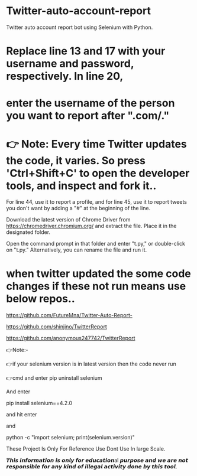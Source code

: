 # Twitter-auto-account-report


Twitter auto account report bot using Selenium with Python.

# Replace line 13 and 17 with your username and password, respectively. In line 20,

# enter the username of the person you want to report after ".com/."

# 👉 Note: Every time Twitter updates the code, it varies. So press 'Ctrl+Shift+C' to open the developer tools, and inspect and fork it..

For line 44, use it to report a profile, and for line 45, use it to report tweets you don't want by adding a "#" at the beginning of the line.

Download the latest version of Chrome Driver from https://chromedriver.chromium.org/ and extract the file. Place it in the designated folder. 

Open the command prompt in that folder and enter "t.py," or double-click on "t.py." Alternatively, you can rename the file and run it.

# when twitter updated the some code changes if these not run means use below repos..

https://github.com/FutureMna/Twitter-Auto-Report-

https://github.com/shinjino/TwitterReport

https://github.com/anonymous247742/TwitterReport


👉Note:-

👉if your selenium version is in latest version then the code never run

👉cmd and enter pip uninstall selenium

And enter

pip install selenium==4.2.0

and hit enter

and

python -c "import selenium; print(selenium.version)"

These Project Is Only For Reference Use Dont Use In large Scale.

𝙏𝙝𝙞𝙨 𝙞𝙣𝙛𝙤𝙧𝙢𝙖𝙩𝙞𝙤𝙣 𝙞𝙨 𝙤𝙣𝙡𝙮 𝙛𝙤𝙧 𝙚𝙙𝙪𝙘𝙖𝙩𝙞𝙤𝙣al 𝙥𝙪𝙧𝙥𝙤𝙨𝙚 𝙖𝙣𝙙 𝙬𝙚 𝙖𝙧𝙚 𝙣𝙤𝙩 𝙧𝙚𝙨𝙥𝙤𝙣𝙨𝙞𝙗𝙡𝙚 𝙛𝙤𝙧 𝙖𝙣𝙮 𝙠𝙞𝙣𝙙 𝙤𝙛 𝙞𝙡𝙡𝙚𝙜𝙖𝙡 𝙖𝙘𝙩𝙞𝙫𝙞𝙩𝙮 𝙙𝙤𝙣𝙚 𝙗𝙮 𝙩𝙝𝙞𝙨 𝙩𝙤𝙤𝙡.
